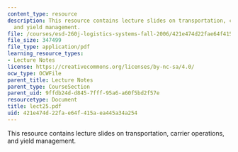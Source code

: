 ```yaml
---
content_type: resource
description: This resource contains lecture slides on transportation, carrier operations,
  and yield management.
file: /courses/esd-260j-logistics-systems-fall-2006/421e474d22fae64f415aea445a34a254_lect25.pdf
file_size: 347499
file_type: application/pdf
learning_resource_types:
- Lecture Notes
license: https://creativecommons.org/licenses/by-nc-sa/4.0/
ocw_type: OCWFile
parent_title: Lecture Notes
parent_type: CourseSection
parent_uid: 9ffdb24d-d845-7fff-95a6-a60f5bd2f57e
resourcetype: Document
title: lect25.pdf
uid: 421e474d-22fa-e64f-415a-ea445a34a254
---
```

This resource contains lecture slides on transportation, carrier operations, and yield management.